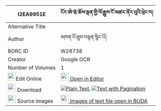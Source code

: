 |I2EA9951E|ངོར་ཨེ་ཝཾ་ཆོས་ལྡན་གྱི་ལོ་རྒྱུས་ངོ་མཚར་ནོར་བུའི་ཕྲེང་བ། 
| --- | --- 
|Alternative Title |
|Author| མཁན་པོ་ཐུབ་བསྟན་སྙིང་པོ།
|BDRC ID | W28738
|Creator | Google OCR
|Number of Volumes| 1
|<img width="25" src="https://img.icons8.com/color/25/000000/edit-property.png">Edit Online| [<img width="25" src="https://avatars.githubusercontent.com/u/45091458?s=200&v=4"> Open in Editor](http://editor.openpecha.org/I2EA9951E)
|<img width="25" src="https://img.icons8.com/fluent/48/000000/download-2.png"/>  Download | [![](https://img.icons8.com/color/20/000000/txt.png)Plain Text](https://github.com/Openpecha/I2EA9951E/releases/download/v1/ngo_ra_ewam_choden_gyi_logyu_n_plain_I2EA9951E.zip), [![](https://img.icons8.com/color/20/000000/txt.png)Text with Pagination](https://github.com/Openpecha/I2EA9951E/releases/download/v1/ngo_ra_ewam_choden_gyi_logyu_n_pages_I2EA9951E.zip)
|<img width="25" src="https://img.icons8.com/plasticine/100/000000/pictures-folder.png"/>  Source Images | [<img width="25" src="https://library.bdrc.io/icons/BUDA-small.svg"> Images of text file open in BUDA](https://library.bdrc.io/show/bdr:W28738)